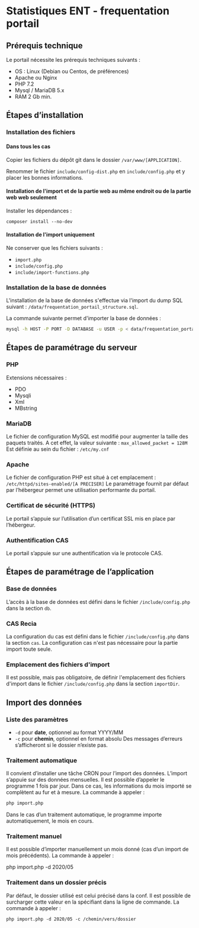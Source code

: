 # Statistiques ENT - frequentation portail

## Prérequis technique

Le portail nécessite les prérequis techniques suivants : 
* OS : Linux (Debian ou Centos, de préférences)
* Apache ou Nginx
* PHP 7.2
* Mysql / MariaDB 5.x
* RAM 2 Gb min.

## Étapes d’installation

### Installation des fichiers

#### Dans tous les cas


Copier les fichiers du dépôt git dans le dossier `/var/www/[APPLICATION]`.

Renommer le fichier `include/config-dist.php` en `include/config.php` et y placer les bonnes informations.
#### Installation de l'import et de la partie web au même endroit ou de la partie web web seulement

Installer les dépendances :
```
composer install --no-dev
```

#### Installation de l'import uniquement

Ne conserver que les fichiers suivants :
* `import.php`
* `include/config.php`
* `include/import-functions.php`

### Installation de la base de données

L'installation de la base de données s'effectue via l'import du dump SQL suivant : `/data/frequentation_portail_structure.sql`.

La commande suivante permet d'importer la base de données :
```bash
mysql -h HOST -P PORT -D DATABASE -u USER -p < data/frequentation_portail_structure.sql
```

## Étapes de paramétrage du serveur

### PHP

Extensions nécessaires :
* PDO
* Mysqli
* Xml
* MBstring

### MariaDB

Le fichier de configuration MySQL est modifié pour augmenter la taille des paquets traités.
A cet effet, la valeur suivante :
`max_allowed_packet = 128M`
Est définie au sein du fichier :
`/etc/my.cnf`

### Apache

Le fichier de configuration PHP est situé à cet emplacement : 
`/etc/httpd/sites-enabled/[A PRECISER]`
Le paramétrage fournit par défaut par l’hébergeur permet une utilisation performante du portail.

### Certificat de sécurité (HTTPS)

Le portail s’appuie sur l’utilisation d’un certificat SSL mis en place par l’hébergeur.

### Authentification CAS

Le portail s’appuie sur une authentification via le protocole CAS.

## Étapes de paramétrage de l’application

### Base de données

L’accès à la base de données est défini dans le fichier `/include/config.php` dans la section `db`.

### CAS Recia

La configuration du cas est défini dans le fichier `/include/config.php` dans la section `cas`.
La configuration cas n'est pas nécessaire pour la partie import toute seule.

### Emplacement des fichiers d'import

Il est possible, mais pas obligatoire, de définir l'emplacement des fichiers d'import dans le fichier `/include/config.php` dans la section `importDir`.

## Import des données

### Liste des paramètres

* `-d` pour **date**, optionnel au format YYYY/MM
* `-c` pour **chemin**, optionnel en format absolu
Des messages d’erreurs s’afficheront si le dossier n’existe pas.

### Traitement automatique

Il convient d’installer une tâche CRON pour l’import des données.
L’import s’appuie sur des données mensuelles.
Il est possible d’appeler le programme 1 fois par jour. Dans ce cas, les informations du mois importé se complètent au fur et à mesure.
La commande à appeler :
```bash
php import.php
```

Dans le cas d’un traitement automatique, le programme importe automatiquement, le mois en cours.

### Traitement manuel

Il est possible d’importer manuellement un mois donné (cas d’un import de mois précédents).
La commande à appeler : 

php import.php -d 2020/05

### Traitement dans un dossier précis

Par défaut, le dossier utilisé est celui précisé dans la conf.
Il est possible de surcharger cette valeur en la spécifiant dans la ligne de commande.
La commande à appeler :
```
php import.php -d 2020/05 -c /chemin/vers/dossier
```